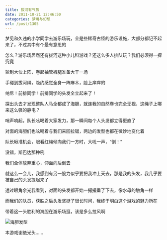 ```yaml
---
title: 拔河有气势
date: 2011-10-21 12:46:50
categories: 梦境与幻想
url: /post/1305
---
```


梦见和久违的小学同学去游乐场玩，全是些稀奇古怪的游乐设施，大部分都记不起来了，不过其中有个最有意思的

怎么？游乐场居然还有拔河这种小儿科游戏？还这么多人排队玩？我们必须得一探究竟

轮到大伙上阵，卷起袖管裤腿准备大干一场

手碰到拔河绳，隐约感觉全身一阵麻木，脸上痒痒的

纳尼！前排同学！前排同学的头发全立起来了！

探出头去才发现整队人马全都成了海胆，就连我的自然卷也完全无视，这绳子上哪来这么强的静电？

哨声响起，队长吆喝着大家发力，那一瞬间每个人头发都立得更直了

对面的海胆们也吆喝着与我们来回拉锯，两边的发型也都在微妙地变化着

队长瞅准机会，眼看红绳倾向我们一方时，大吼一声，“倒！”

没错，斯巴达那种吼

我们全体放弃重心，仰面向后倒去

就这么一会儿，我感到有另一股力似乎要把我冲上天去，那是我的头发，我几乎要被自己的头发提起来了

透过眼角余光我看到，对面的头发都开始一撮撮垂了下去，像水母的触角一样

而我们的队员，获胜之后头发坚挺了很长时间，我终于明白这个游戏的魅力所在

带着这一头胜利的海胆在游乐场逛，该是多么拉风啊

![](http://qiniu.colacdn.com/img/posts/2011-10/10-21/1.jpg "海胆发型")

本游戏谢绝光头……